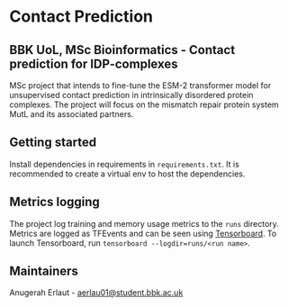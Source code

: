 # Contact Prediction

## BBK UoL, MSc Bioinformatics - Contact prediction for IDP-complexes

MSc project that intends to fine-tune the ESM-2 transformer model for unsupervised contact prediction in intrinsically disordered protein complexes. The project will focus on the mismatch repair protein system MutL and its associated partners.

## Getting started

Install dependencies in requirements in `requirements.txt`. It is recommended to create a virtual env to host the dependencies.

## Metrics logging

The project log training and memory usage metrics to the `runs` directory. Metrics are logged as TFEvents and can be seen using [Tensorboard](https://www.tensorflow.org/tensorboard). To launch Tensorboard, run `tensorboard --logdir=runs/<run name>`.

## Maintainers

Anugerah Erlaut - aerlau01@student.bbk.ac.uk
